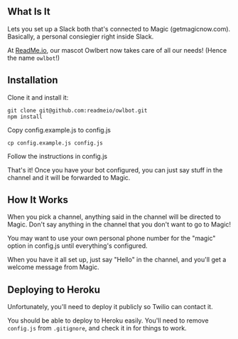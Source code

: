 What Is It
----------

Lets you set up a Slack both that's connected to Magic (getmagicnow.com). Basically, a personal consiegier right inside Slack.

At [ReadMe.io](http://readme.io), our mascot Owlbert now takes care of all our needs! (Hence the name `owlbot`!)

Installation
------------

Clone it and install it:

    git clone git@github.com:readmeio/owlbot.git
    npm install

Copy config.example.js to config.js

    cp config.example.js config.js

Follow the instructions in config.js

That's it! Once you have your bot configured, you can just say stuff in the channel and it will be forwarded to Magic.

How It Works
------------

When you pick a channel, anything said in the channel will be directed to Magic. Don't say anything in the channel that you don't want to go to Magic!

You may want to use your own personal phone number for the "magic" option in config.js until everything's configured.

When you have it all set up, just say "Hello" in the channel, and you'll get a welcome message from Magic.

Deploying to Heroku
-------------------

Unfortunately, you'll need to deploy it publicly so Twilio can contact it.

You should be able to deploy to Heroku easily. You'll need to remove `config.js` from `.gitignore`, and check it in for things to work.


